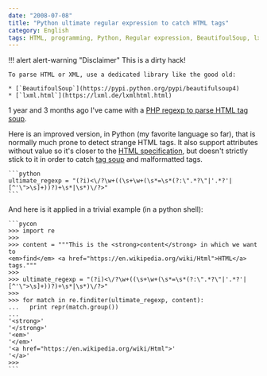 ```yaml
---
date: "2008-07-08"
title: "Python ultimate regular expression to catch HTML tags"
category: English
tags: HTML, programming, Python, Regular expression, BeautifoulSoup, lxml
---
```


!!! alert alert-warning "Disclaimer"
    This is a dirty hack!

    To parse HTML or XML, use a dedicated library like the good old:

    * [`BeautifoulSoup`](https://pypi.python.org/pypi/beautifulsoup4)
    * [`lxml.html`](https://lxml.de/lxmlhtml.html)

1 year and 3 months ago I've came with a
[PHP regexp to parse HTML tag soup]({filename}/2007/ultimate-regular-expression-for-html-tag-parsing-with-php.md).

Here is an improved version, in Python (my favorite language so far), that is
normally much prone to detect strange HTML tags. It also support attributes
without value so it's closer to the
[HTML specification](https://www.w3.org/TR/REC-html40/), but doesn't strictly
stick to it in order to catch [tag soup](https://en.wikipedia.org/wiki/Tag_soup)
and malformatted tags.

    ```python
    ultimate_regexp = "(?i)<\/?\w+((\s+\w+(\s*=\s*(?:\".*?\"|'.*?'|[^'\">\s]+))?)+\s*|\s*)\/?>"
    ```

And here is it applied in a trivial example (in a python shell):

    ```pycon
    >>> import re
    >>>
    >>> content = """This is the <strong>content</strong> in which we want to
    <em>find</em> <a href="https://en.wikipedia.org/wiki/Html">HTML</a> tags."""
    >>>
    >>> ultimate_regexp = "(?i)<\/?\w+((\s+\w+(\s*=\s*(?:\".*?\"|'.*?'|[^'\">\s]+))?)+\s*|\s*)\/?>"
    >>>
    >>> for match in re.finditer(ultimate_regexp, content):
    ...   print repr(match.group())
    ...
    '<strong>'
    '</strong>'
    '<em>'
    '</em>'
    '<a href="https://en.wikipedia.org/wiki/Html">'
    '</a>'
    >>>
    ```
